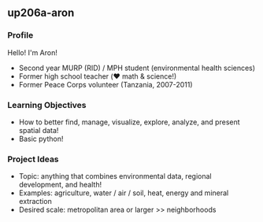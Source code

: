 ## up206a-aron

### Profile

Hello! I'm Aron!

* Second year MURP (RID) / MPH student (environmental health sciences)
* Former high school teacher (:heart: math & science!)
* Former Peace Corps volunteer (Tanzania, 2007-2011)

### Learning Objectives

* How to better find, manage, visualize, explore, analyze, and present spatial data!
* Basic python!

### Project Ideas

* Topic: anything that combines environmental data, regional development, and health!
* Examples: agriculture, water / air / soil, heat, energy and mineral extraction
* Desired scale: metropolitan area or larger >> neighborhoods
